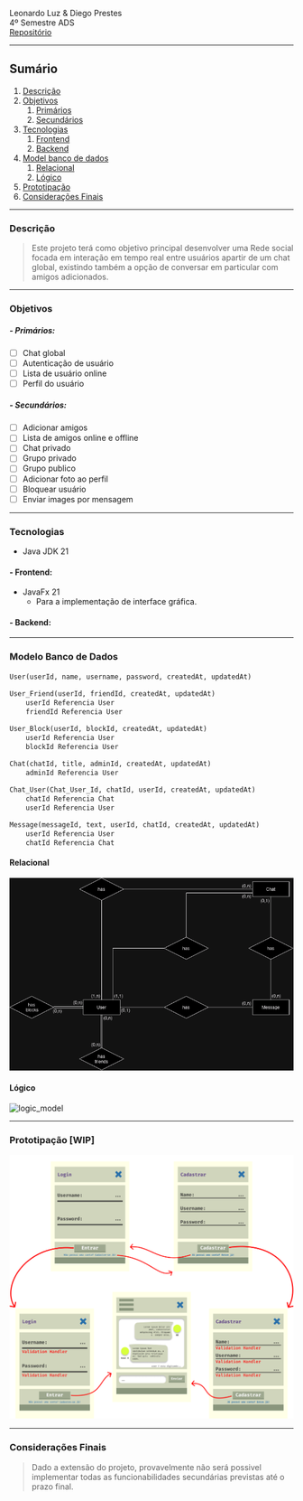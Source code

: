 Leonardo Luz & Diego Prestes <br/>
4º Semestre ADS <br/>
[Repositório](https://github.com/leonardo-luz/social-media-app-college-project)

---
## Sumário	
1. [Descrição](#Descrição)
2. [Objetivos](#Objetivos)
	1. [Primários](#Primários)
	2. [Secundários](#Secundários)
3. [Tecnologias](#Tecnologias)
	1. [Frontend](#Frontend)
	2. [Backend](#Backend)
4. [Model banco de dados](#ModeloBancodedados)
	1. [Relacional](#Relacional)
	2. [Lógico](#Lógico)
5. [Prototipação](#Prototipação)
6. [Considerações Finais](#ConsideraçõesFinais)

---
### Descrição
>Este projeto terá como objetivo principal desenvolver uma Rede social focada em interação em tempo real entre usuários apartir de um chat global, existindo também a opção de conversar em particular com amigos adicionados.

---
### Objetivos

##### - Primários:
- [ ] Chat global
- [ ] Autenticação de usuário
- [ ] Lista de usuário online
- [ ] Perfil do usuário

##### - Secundários:
- [ ] Adicionar amigos
- [ ] Lista de amigos online e offline
- [ ] Chat privado 
- [ ] Grupo privado
- [ ] Grupo publico
- [ ] Adicionar foto ao perfil
- [ ] Bloquear usuário
- [ ] Enviar images por mensagem

---

### Tecnologias

- Java JDK 21

#### - Frontend:
- JavaFx 21
	- Para a implementação de interface gráfica.

#### - Backend:

---
### Modelo Banco de Dados

```
User(userId, name, username, password, createdAt, updatedAt)
```

```
User_Friend(userId, friendId, createdAt, updatedAt)
	userId Referencia User
	friendId Referencia User
```

```
User_Block(userId, blockId, createdAt, updatedAt)
	userId Referencia User
	blockId Referencia User
```

```
Chat(chatId, title, adminId, createdAt, updatedAt)
	adminId Referencia User
```

```
Chat_User(Chat_User_Id, chatId, userId, createdAt, updatedAt)
	chatId Referencia Chat
	userId Referencia User
```

```
Message(messageId, text, userId, chatId, createdAt, updatedAt)
	userId Referencia User
	chatId Referencia Chat
```

#### Relacional

![er_model](./prototipation/ER.png)

#### Lógico
![logic_model](./prototipation/Lógico.png)

---
### Prototipação [WIP]

![main_prototipe](./prototipation/main.png)

---

### Considerações Finais
> Dado a extensão do projeto, provavelmente não será possivel implementar todas as funcionabilidades secundárias previstas até o prazo final.